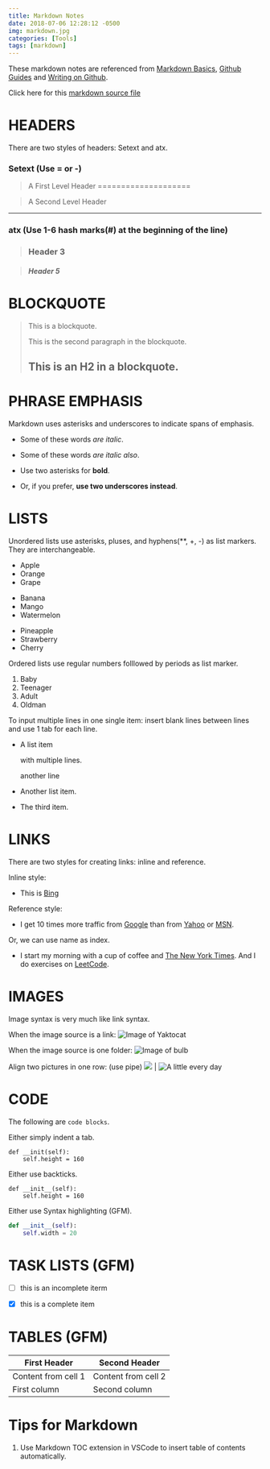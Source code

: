 ```yaml
---
title: Markdown Notes
date: 2018-07-06 12:28:12 -0500
img: markdown.jpg
categories: [Tools]
tags: [markdown]
---
```


These markdown notes are referenced from [Markdown Basics](https://daringfireball.net/projects/markdown/basics), [Github Guides](https://guides.github.com/features/mastering-markdown/) and [Writing on Github](https://help.github.com/categories/writing-on-github/).

Click here for this [markdown source file](https://raw.githubusercontent.com/yuyang-yy/yuyang-yy.github.io/master/_posts/2018-07-06-Markdown-Notes.markdown)

# HEADERS
There are two styles of headers: Setext and atx.

### Setext (Use = or -)

> A First Level Header
====================

> A Second Level Header
---------------------

### atx (Use 1-6 hash marks(#) at the beginning of the line)

> ### Header 3 

> ##### Header 5

# BLOCKQUOTE

> This is a blockquote.
>
> This is the second paragraph in the blockquote.
>
> ## This is an H2 in a blockquote.


# PHRASE EMPHASIS
Markdown uses asterisks and underscores to indicate spans of emphasis.

+   Some of these words *are italic*.

+   Some of these words _are italic also_.

+   Use two asterisks for **bold**.

+   Or, if you prefer, __use two underscores instead__.


# LISTS
Unordered lists use asterisks, pluses, and hyphens(**, +, -) as list markers. They are interchangeable.

*	Apple
* 	Orange
* 	Grape

+ 	Banana
+ 	Mango
+ 	Watermelon

- 	Pineapple
- 	Strawberry
- 	Cherry

Ordered lists use regular numbers folllowed by periods as list marker.

1. 	Baby
2. 	Teenager
3. 	Adult
4. 	Oldman

To input multiple lines in one single item: insert blank lines between lines and use 1 tab for each line.
* 	A list item

	with multiple lines.
	
	another line
	
*	Another list item.
*	The third item.

# LINKS

There are two styles for creating links: inline and reference.

Inline style:

*   This is [Bing](https://cn.bing.com)

Reference style:

*   I get 10 times more traffic from [Google][1] than from
    [Yahoo][2] or [MSN][3].

    [1]: http://google.com/        "Google"
    [2]: http://search.yahoo.com/  "Yahoo Search"
    [3]: http://search.msn.com/    "MSN Search"

Or, we can use name as index.
*   I start my morning with a cup of coffee and
    [The New York Times][NY Times]. And I do exercises on [LeetCode][LeetCode].

    [ny times]: http://www.nytimes.com/
    [LeetCode]: https://leetcode.com


# IMAGES

Image syntax is very much like link syntax.

When the image source is a link:
![Image of Yaktocat](https://octodex.github.com/images/yaktocat.png)

When the image source is one folder:
![Image of bulb](/assets/img/bulb.jpg)

Align two pictures in one row: (use pipe)
![](/assets/img/all-at-once.jpg) | ![A little every day](/assets/img/a-little-every-day.jpg)

# CODE

The following are `code blocks`.

Either simply indent a tab.

	def __init(self):
		self.height = 160

Either use backticks.
```
def __init__(self):
    self.height = 160
```

Either use Syntax highlighting (GFM).

```python
def __init__(self):
	self.width = 20
```

# TASK LISTS (GFM)
- [ ] this is an incomplete iterm
- [x] this is a complete item


# TABLES (GFM)

First Header | Second Header
------| ------
Content from cell 1 | Content from cell 2
First column | Second column


# Tips for Markdown
1. Use Markdown TOC extension in VSCode to insert table of contents automatically.
